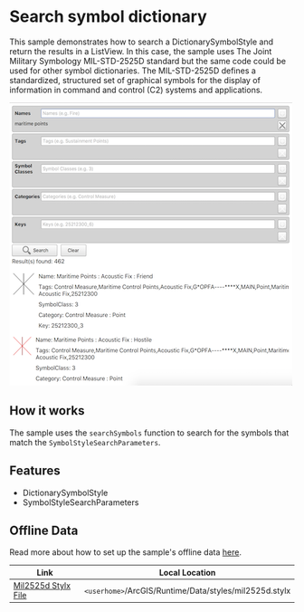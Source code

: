 # Search symbol dictionary

This sample demonstrates how to search a DictionarySymbolStyle and return the results in a ListView. 
In this case, the sample uses The Joint Military Symbology MIL-STD-2525D standard but the same code could be used for other symbol dictionaries.
The MIL-STD-2525D defines a standardized, structured set of graphical symbols for the display of information in command and control (C2) systems and applications.

![](screenshot.png)

## How it works

The sample uses the `searchSymbols` function to search for the symbols that match the `SymbolStyleSearchParameters`.

## Features
- DictionarySymbolStyle
- SymbolStyleSearchParameters

## Offline Data
Read more about how to set up the sample's offline data [here](http://links.esri.com/ArcGISRuntimeQtSamples).

Link | Local Location
---------|-------|
|[Mil2525d Stylx File](https://www.arcgis.com/home/item.html?id=e34835bf5ec5430da7cf16bb8c0b075c)| `<userhome>`/ArcGIS/Runtime/Data/styles/mil2525d.stylx |
